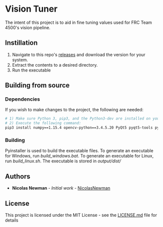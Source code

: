 # Vision Tuner

The intent of this project is to aid in fine tuning values used for FRC Team 4500's vision pipeline.

## Instillation

1) Navigate to this repo's [releases](https://github.com/FRCTeam4500/RoboHound_Utilities/releases) and download the version for your system.
2) Extract the contents to a desired directory.
3) Run the executable

## Building from source

### Dependencies
If you wish to make changes to the project, the following are needed:
```sh
# 1) Make sure Python 3, pip3, and the Python3-dev are installed on your OS
# 2) Execute the following command:
pip3 install numpy==1.15.4 opencv-python==3.4.5.20 PyQt5 pyqt5-tools pyinstaller
```

### Building
Pyinstaller is used to build the executable files. To generate an executable for Windows, run *build_windows.bat*. To generate an executable for Linux, run *build_linux.sh*. The executable is stored in *output/dist/*

## Authors

* **Nicolas Newman** - *Initial work* - [NicolasNewman](https://github.com/NicolasNewman)

## License

This project is licensed under the MIT License - see the [LICENSE.md](../LICENSE) file for details
